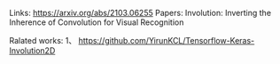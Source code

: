 Links: https://arxiv.org/abs/2103.06255
Papers: Involution: Inverting the Inherence of Convolution for Visual Recognition


Ralated works:
1、 https://github.com/YirunKCL/Tensorflow-Keras-Involution2D
